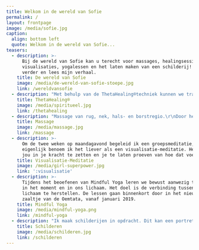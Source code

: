 ```yaml
---
title: Welkom in de wereld van Sofie
permalink: /
layout: frontpage
image: /media/sofie.jpg
caption:
  align: bottom left
  quote: Welkom in de wereld van Sofie...
teasers:
  - description: >-
      Bij de wereld van Sofie kan u terecht voor massages, healingsessies en
      visualisaties, yogalessen en het laten maken van een schilderij! Klik
      verder en lees mijn verhaal.
    title: De wereld van Sofie
    image: /media/de-wereld-van-sofie-stoepe.jpg
    link: /wereldvansofie
  - description: "Met behulp van de ThetaHealing®techniek kunnen we trauma's op een zachte en comfortabele manier bevrijden, verwerken en loslaten, zodat lichaam en geest opnieuw een evenwicht kunnen vinden.\r\n"
    title: ThetaHealing®
    image: /media/spiritueel.jpg
    link: /thetahealing
  - description: "Massage van rug, nek, hals- en borstregio.\r\nDoor het losmaken van gevoelige punten, kunnen stijfheid en pijn wegvloeien. Massage helpt ook om onze mentale activiteit even los te laten. HIerdoor wordt het echt genieten!"
    title: Massage
    image: /media/massage.jpg
    link: /massage
  - description: >-
      Om de twee weken op maandagavond begeleid ik een groepsmeditatie,
      eigenlijk benoem ik het liever als een visualisatie-meditatie. Het doel is
      jou in je kracht te zetten en je te laten proeven van hoe dat voelt. 
    title: Visualisatie-Meditatie
    image: /media/girl-superpower.jpg
    link: ':visualisatie'
  - description: >-
      Tijdens het beoefenen van Mindful Yoga leren we bewust aanwezig te zijn,
      in het moment en in ons lichaam. Het doel is de verbinding tussen geest en
      lichaam te herstellen. De lessen gaan binnenkort door in het nieuwe
      zaaltje van de Oemtata, vanaf januari 2019.
    title: Mindful Yoga
    image: /media/mindful-yoga.png
    link: /mindful-yoga
  - description: "Ik maak schilderijen in opdracht. Dit kan een portret zijn, maar ook een bepaalde plek, landschap, gebouw... wat je maar wil! \r\n"
    title: Schilderen
    image: /media/schilderen.jpg
    link: /schilderen
---
```


